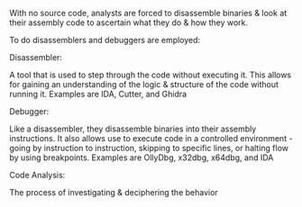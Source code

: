 
With no source code, analysts are forced to disassemble binaries & look at their assembly code to ascertain what they do & how they work. 

To do  disassemblers and debuggers are employed: 

Disassembler: 

A tool that is used to step through the code without executing it. This allows for gaining an understanding of the logic & structure of the code without running it. Examples are IDA, Cutter, and Ghidra

Debugger:

Like a disassembler, they disassemble binaries into their assembly instructions. It also allows use to execute code in a controlled environment - going by instruction to instruction, skipping to specific lines, or halting flow by using breakpoints. Examples are OllyDbg, x32dbg, x64dbg, and IDA

Code Analysis: 

The process of investigating & deciphering the behavior 


